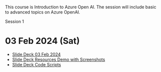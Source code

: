 
This course is Introduction to Azure Open AI. 
The session will include basic to advanced topics on Azure OpenAI.

Session 1 

# 03 Feb 2024 (Sat) 

- [Slide Deck 03 Feb 2024](<01 SlideDeck>)
- [Slide Deck Resources Demo with Screenshots](<02 SlideDeck Resources/20231014 Kick Start Your Azure OpenAI Journey Step by Screen Shots for Demo - Part 1.pdf>)
- [Slide Deck Code Scripts](<03 SlideDeck Scripts/20240203 Unleashing the Power of Artificial Intelligence in the Cloud– Part 1 - Scripts.txt>)
